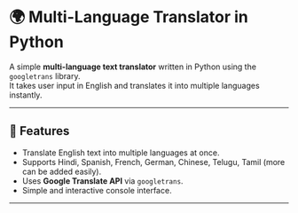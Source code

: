 # 🌍 Multi-Language Translator in Python  

A simple **multi-language text translator** written in Python using the `googletrans` library.  
It takes user input in English and translates it into multiple languages instantly.  

---

## 🚀 Features
- Translate English text into multiple languages at once.  
- Supports Hindi, Spanish, French, German, Chinese, Telugu, Tamil (more can be added easily).  
- Uses **Google Translate API** via `googletrans`.  
- Simple and interactive console interface.  

---
